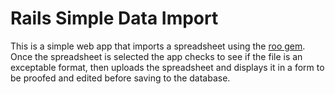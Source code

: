 Rails Simple Data Import
========================

This is a simple web app that imports a spreadsheet using the [roo gem](http://roo.rubyforge.org/). Once the spreadsheet is selected the app checks to see if the file is an exceptable format, then uploads the spreadsheet and displays it in a form to be proofed and edited before saving to the database.